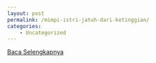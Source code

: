 ```yaml
---
layout: post
permalink: /mimpi-istri-jatuh-dari-ketinggian/
categories:
    - Uncategorized
---
```


[Baca Selengkapnya](/03)